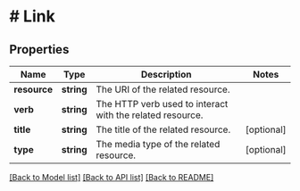 # # Link

## Properties

Name | Type | Description | Notes
------------ | ------------- | ------------- | -------------
**resource** | **string** | The URI of the related resource. |
**verb** | **string** | The HTTP verb used to interact with the related resource. |
**title** | **string** | The title of the related resource. | [optional]
**type** | **string** | The media type of the related resource. | [optional]

[[Back to Model list]](../../README.md#models) [[Back to API list]](../../README.md#endpoints) [[Back to README]](../../README.md)
